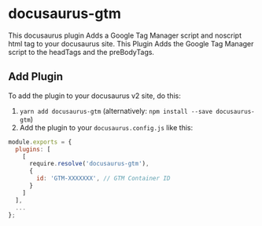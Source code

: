 # docusaurus-gtm

This docusaurus plugin Adds a Google Tag Manager script and noscript html tag to your docusaurus site.
This Plugin Adds the Google Tag Manager script to the headTags and the preBodyTags.

## Add Plugin

To add the plugin to your docusaurus v2 site, do this:

1. `yarn add docusaurus-gtm` (alternatively: `npm install --save docusaurus-gtm`)
2. Add the plugin to your `docusaurus.config.js` like this:

```js
module.exports = {
  plugins: [
    [
      require.resolve('docusaurus-gtm'),
      {
        id: 'GTM-XXXXXXX', // GTM Container ID
      }
    ]
  ],
  ...
};
```
